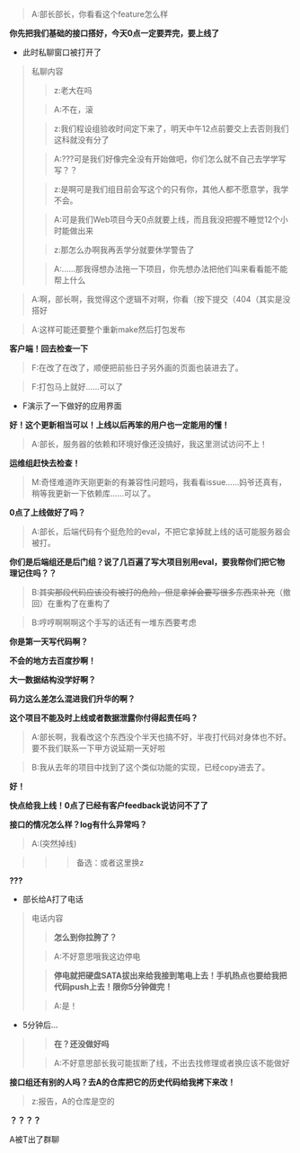 > A:部长部长，你看看这个feature怎么样

**你先把我们基础的接口搭好，今天0点一定要弄完，要上线了**

+ 此时私聊窗口被打开了

> 私聊内容
>> z:老大在吗
>
>> A:不在，滚
>
>> z:我们程设组验收时间定下来了，明天中午12点前要交上去否则我们这科就没有分了
>
>> A:???可是我们好像完全没有开始做吧，你们怎么就不自己去学学写写？？
>
>> z:是啊可是我们组目前会写这个的只有你，其他人都不愿意学，我学不会。
>
>> A:可是我们Web项目今天0点就要上线，而且我没把握不睡觉12个小时能做出来
>
>> z:那怎么办啊我再丢学分就要休学警告了
>
>> A:……那我得想办法拖一下项目，你先想办法把他们叫来看看能不能帮上什么

> A:啊，部长啊，我觉得这个逻辑不对啊，你看（按下提交（404（其实是没搭好

> A:这样可能还要整个重新make然后打包发布

**客户端！回去检查一下**

> F:在改了在改了，顺便把前些日子另外画的页面也装进去了。

> F:打包马上就好……可以了

+ F演示了一下做好的应用界面

**好！这个更新相当可以！上线以后再笨的用户也一定能用的懂！**

> A:部长，服务器的依赖和环境好像还没搞好，我这里测试访问不上！

**运维组赶快去检查！**

> M:奇怪难道昨天刚更新的有兼容性问题吗，我看看issue……妈爷还真有，稍等我更新一下依赖库……可以了。

**0点了上线做好了吗？**

> A:部长，后端代码有个挺危险的eval，不把它拿掉就上线的话可能服务器会被打。

**你们是后端组还是后门组？说了几百遍了写大项目别用eval，要我帮你们把它物理记住吗？？**

> B:~~其实那段代码应该没有被打的危险，但是拿掉会要写很多东西来补充~~（撤回）在重构了在重构了

> B:哼哼啊啊啊这个手写的话还有一堆东西要考虑

**你是第一天写代码啊？**

**不会的地方去百度抄啊！**

**大一数据结构没学好啊？**

**码力这么差怎么混进我们升华的啊？**

**这个项目不能及时上线或者数据泄露你付得起责任吗？**

> A:部长啊，我看改这个东西没个半天也搞不好，半夜打代码对身体也不好。要不我们联系一下甲方说延期一天好啦

> B:我从去年的项目中找到了这个类似功能的实现，已经copy进去了。

**好！**

**快点给我上线！0点了已经有客户feedback说访问不了了**

**接口的情况怎么样？log有什么异常吗？**

> A:(突然掉线)

>>> 备选：或者这里换z

**???**

+ 部长给A打了电话

> 电话内容
> > **怎么到你拉胯了？**
> 
> > A:不好意思哦我这边停电
> 
> > **停电就把硬盘SATA拔出来给我接到笔电上去！手机热点也要给我把代码push上去！限你5分钟做完！**
> 
> > A:是！

+ 5分钟后...

> >**在？还没做好吗**
> 
> >A:不好意思部长我可能拔断了线，不出去找修理或者换应该不能做好

**接口组还有别的人吗？去A的仓库把它的历史代码给我拷下来改！**

> z:报告，A的仓库是空的

**？？？？**

A被T出了群聊